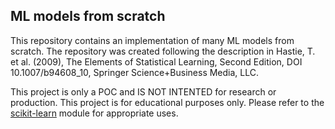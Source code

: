 
<!-- README.md is generated from README.Rmd. Please edit that file -->

## ML models from scratch

This repository contains an implementation of many ML models from
scratch. The repository was created following the description in Hastie,
T. et al. (2009), The Elements of Statistical Learning, Second Edition,
DOI 10.1007/b94608_10, Springer Science+Business Media, LLC.

This project is only a POC and IS NOT INTENTED for research or
production. This project is for educational purposes only. Please refer
to the [scikit-learn](https://github.com/scikit-learn/scikit-learn)
module for appropriate uses.
